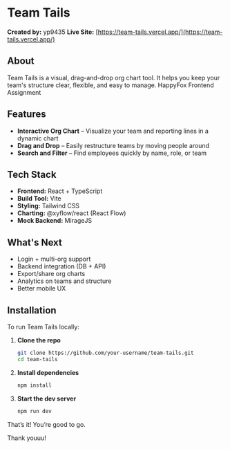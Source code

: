 
# Team Tails

**Created by:** yp9435
**Live Site:** [https://team-tails.vercel.app/](https://team-tails.vercel.app/)

## About

Team Tails is a visual, drag-and-drop org chart tool. It helps you keep your team's structure clear, flexible, and easy to manage. HappyFox Frontend Assignment

## Features

* **Interactive Org Chart** – Visualize your team and reporting lines in a dynamic chart
* **Drag and Drop** – Easily restructure teams by moving people around
* **Search and Filter** – Find employees quickly by name, role, or team

## Tech Stack

* **Frontend:** React + TypeScript
* **Build Tool:** Vite
* **Styling:** Tailwind CSS
* **Charting:** @xyflow/react (React Flow)
* **Mock Backend:** MirageJS

## What's Next

* Login + multi-org support
* Backend integration (DB + API)
* Export/share org charts
* Analytics on teams and structure
* Better mobile UX

## Installation

To run Team Tails locally:

1. **Clone the repo**

   ```bash
   git clone https://github.com/your-username/team-tails.git  
   cd team-tails  
   ```

2. **Install dependencies**

   ```bash
   npm install  
   ```

3. **Start the dev server**

   ```bash
   npm run dev  
   ```

That’s it! You’re good to go.

Thank youuu!
